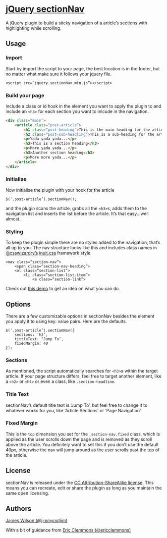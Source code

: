 # [jQuery sectionNav][1]

A jQuery plugin to build a sticky navigation of a article’s sections with highlighting while scrolling.

## Usage

### Import

Start by import the script to your page, the best location is in the footer, but no matter what make sure it follows your jquery file.

	<script src=“jquery.sectionNav.min.js”></script>

### Build your page

Include a class or id hook in the element you want to apply the plugin to and include an `<h3>` for each section you want to inlcude in the navigation.

```html
<div class=“main”>
	<article class=“post-article”>
		<h1 class=“post-heading”>This is the main heading for the article</h1>
		<h2 class=“post-sub-headling”>This is a sub-heading for the article</h2>
		<p>Yada yada yada...</p>
		<h3>This is a section heading</h3>
		<p>More yada yada...</p>
		<h3>Another section heading</h3>
		<p>More more yada...</p>
	</article>
</div>
```

### Initialise

Now initialise the plugin with your hook for the article

	$(‘.post-article’).sectionNav();

and the plugin scans the article, grabs all the `<h3>`s, adds them to the navigation list and inserts the list before the article. It’s that easy...well almost.

### Styling

To keep the plugin simple there are no styles added to the navigation, that’s all up to you. The nav structure looks like this and includes class names in [@csswizardry’s][3] [inuit.css][4] framework style:

	<nav class=“section-nav”>
		<span class=“section-nav-heading”>
		<ol class=“section-list”>
			<li class=“section-list-item”>
				<a class=“section-link”>

Check out [this demo][2] to get an idea on what you can do.

## Options

There are a few customizable options in sectionNav besides the element you apply it to using key: value pairs. Here are the defaults.

	$(‘.post-article’).sectionNav({
		sections: ‘h3’, 
		tittleText: ‘Jump To’,
		fixedMargin: 40
	});

### Sections

As mentioned, the script automatically searches for `<h3>`s within the target article. If your page structure differs, feel free to target another element, like a `<h2>` or `<h4>` or even a class, like `.section-headline`.

### Title Text

sectionNav’s default title text is ‘Jump To’, but feel free to change it to whatever works for you, like ‘Article Sections’ or ‘Page Navigation’

### Fixed Margin

This is the `top` dimension you set for the `.section-nav.fixed` class, which is applied as the user scrolls down the page and is removed as they scroll above the article. You definitely want to set this if you don’t use the default 40px, otherwise the nav will jump around as the user scrolls past the top of the article.

## License

sectionNav is released under the [CC Attribution-ShareAlike license][6]. This means you can recreate, edit or share the plugin as long as you maintain the same open licensing.

## Authors

[James Wilson (@jimmynotjim)][7]

With a bit of guidance from [Eric Clemmons (@ericclemmons)][8]

[1]: #
[2]: #
[3]: https://twitter.com/csswizardry
[4]: http://inuitcss.com/
[6]: http://creativecommons.org/licenses/by-sa/3.0/
[7]: http://jimmynotjim.com
[8]: https://github.com/ericclemmons
	
	
	